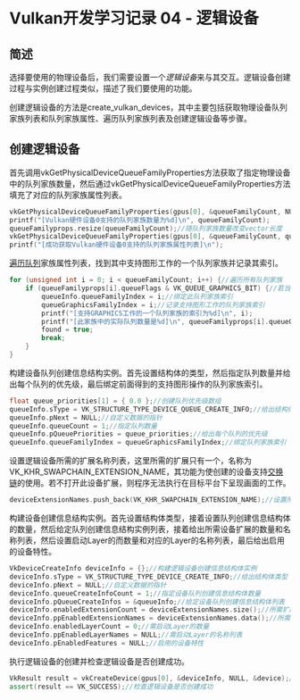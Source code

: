 # Vulkan开发学习记录 04 - 逻辑设备

## 简述

选择要使用的物理设备后，我们需要设置一个*逻辑设备*来与其交互。逻辑设备创建过程与实例创建过程类似，描述了我们要使用的功能。

创建逻辑设备的方法是create_vulkan_devices，其中主要包括获取物理设备队列家族列表和队列家族属性、遍历队列家族列表及创建逻辑设备等步骤。

## 创建逻辑设备

首先调用vkGetPhysicalDeviceQueueFamilyProperties方法获取了指定物理设备中的队列家族数量，然后通过vkGetPhysicalDeviceQueueFamilyProperties方法填充了对应的队列家族属性列表。

```cpp
vkGetPhysicalDeviceQueueFamilyProperties(gpus[0], &queueFamilyCount, NULL);//获取物理设备0中队列家族的数量
printf("[Vulkan硬件设备0支持的队列家族数量为%d]\n", queueFamilyCount);
queueFamilyprops.resize(queueFamilyCount);//随队列家族数量改变vector长度
vkGetPhysicalDeviceQueueFamilyProperties(gpus[0], &queueFamilyCount, queueFamilyprops.data());//填充物理设备0队列家族属性列表
printf("[成功获取Vulkan硬件设备0支持的队列家族属性列表]\n");
```

[遍历队列](https://zhida.zhihu.com/search?content_id=216913833&content_type=Article&match_order=2&q=遍历队列&zhida_source=entity)家族属性列表，找到其中支持图形工作的一个队列家族并记录其索引。

```cpp
for (unsigned int i = 0; i < queueFamilyCount; i++) {//遍历所有队列家族
	if (queueFamilyprops[i].queueFlags & VK_QUEUE_GRAPHICS_BIT) {//若当前队列家族支持图形工作
		queueInfo.queueFamilyIndex = i;//绑定此队列家族索引
		queueGraphicsFamilyIndex = i;//记录支持图形工作的队列家族索引
		printf("[支持GRAPHICS工作的一个队列家族的索引为%d]\n", i);
		printf("[此家族中的实际队列数量是%d]\n", queueFamilyprops[i].queueCount);
		found = true;
		break;
	}
}
```

构建设备队列创建信息结构实例。首先设置结构体的类型，然后指定队列数量并给出每个队列的优先级，最后绑定前面得到的支持图形操作的队列家族索引。

```cpp
float queue_priorities[1] = { 0.0 };//创建队列优先级数组
queueInfo.sType = VK_STRUCTURE_TYPE_DEVICE_QUEUE_CREATE_INFO;//给出结构体类型
queueInfo.pNext = NULL;//自定义数据的指针
queueInfo.queueCount = 1;//指定队列数量
queueInfo.pQueuePriorities = queue_priorities;//给出每个队列的优先级
queueInfo.queueFamilyIndex = queueGraphicsFamilyIndex;//绑定队列家族索引
```

设置逻辑设备所需的扩展名称列表，这里所需的扩展只有一个，名称为VK_KHR_SWAPCHAIN_EXTENSION_NAME，其功能为使创建的设备支持[交换链](https://zhida.zhihu.com/search?content_id=216913833&content_type=Article&match_order=1&q=交换链&zhida_source=entity)的使用。若不打开此设备扩展，则程序无法执行在目标平台下呈现画面的工作。

```cpp
deviceExtensionNames.push_back(VK_KHR_SWAPCHAIN_EXTENSION_NAME);//设置所需扩展
```

构建设备创建信息结构实例。首先设置结构体类型，接着设置队列创建信息结构体的数量，然后给定队列创建信息结构实例列表，接着给出所需设备扩展的数量和名称列表，然后设置启动Layer的而数量和对应的Layer的名称列表，最后给出启用的设备特性。

```cpp
VkDeviceCreateInfo deviceInfo = {};//构建逻辑设备创建信息结构体实例
deviceInfo.sType = VK_STRUCTURE_TYPE_DEVICE_CREATE_INFO;//给出结构体类型
deviceInfo.pNext = NULL;//自定义数据的指针
deviceInfo.queueCreateInfoCount = 1;//指定设备队列创建信息结构体数量
deviceInfo.pQueueCreateInfos = &queueInfo;//给定设备队列创建信息结构体列表
deviceInfo.enabledExtensionCount = deviceExtensionNames.size();//所需扩展数量
deviceInfo.ppEnabledExtensionNames = deviceExtensionNames.data();//所需扩展列表
deviceInfo.enabledLayerCount = 0;//需启动Layer的数量
deviceInfo.ppEnabledLayerNames = NULL;//需启动Layer的名称列表
deviceInfo.pEnabledFeatures = NULL;//启用的设备特性
```

执行逻辑设备的创建并检查逻辑设备是否创建成功。

```cpp
VkResult result = vkCreateDevice(gpus[0], &deviceInfo, NULL, &device);//创建逻辑设备
assert(result == VK_SUCCESS);//检查逻辑设备是否创建成功
```

